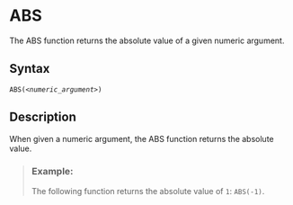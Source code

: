 <!-- loioee1d5b62f50348329a771869840e74f3 -->

# ABS

The ABS function returns the absolute value of a given numeric argument.



<a name="loioee1d5b62f50348329a771869840e74f3__section_gb5_pld_t4b"/>

## Syntax

<code>ABS(<i class="varname">&lt;numeric_argument&gt;</i>)</code> 



<a name="loioee1d5b62f50348329a771869840e74f3__section_ic3_sld_t4b"/>

## Description

When given a numeric argument, the ABS function returns the absolute value.



> ### Example:  
> The following function returns the absolute value of `1`: `ABS(-1)`.

